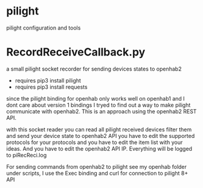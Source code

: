 # pilight
pilight configuration and tools

# RecordReceiveCallback.py

a small pilight socket recorder for sending devices states to openhab2
 - requires pip3 install pilight
 - requires pip3 install requests

since the pilight binding for openhab only works well on openhab1 and I dont care about version 1 bindings I tryed to find out a way to make pilight communicate with openhab2. This is an approach using the openhab2 REST API.

with this socket reader you can read all pilight received devices filter them and send your device state to openhab2 API
you have to edit the supported protocols for your protocols and you have to edit the item list with your ideas.
And you have to edit the openhab2 API IP.
Everything will be logged to piRecReci.log

For sending commands from openhab2 to pilight see my openhab folder under scripts, I use the Exec binding and curl for connection to pilight 8+ API
